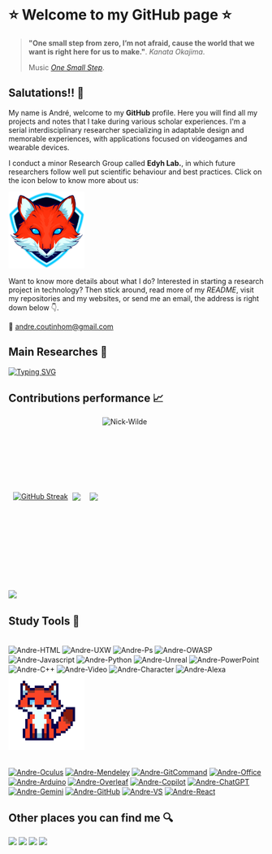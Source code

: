 # ⭐ **Welcome to my GitHub page** ⭐

> **"One small step from zero, I’m not afraid, cause the world that we want is right here for us to make."**. *Kanata Okajima*.
> 
> Music [*One Small Step*](https://open.spotify.com/intl-pt/track/0wvi4qO9vQ0HkkKrMAdoTA?si=516c4b0df5e64ba8).

## Salutations!! 👋

My name is André, welcome to my **GitHub** profile. Here you will find all my projects and notes that I take during various scholar experiences. I'm a serial interdisciplinary researcher specializing in adaptable design and memorable experiences, with applications focused on videogames and wearable devices.

I conduct a minor Research Group called **Edyh Lab.**, in which future researchers follow well put scientific behaviour and best practices. Click on the icon below to know more about us:

<a href="https://www.linkedin.com/company/edyh-lab/"><img alt="edyh-lab" height="150" width="150" src="/logomarca_Ilustrada.png"></a>

Want to know more details about what I do? Interested in starting a research project in technology? Then stick around, read more of my _README_, visit my repositories and my websites, or send me an email, the address is right down below 👇.

📧 andre.coutinhom@gmail.com

## Main Researches 📖

[![Typing SVG](https://readme-typing-svg.herokuapp.com?font=courier+new&weight=300&pause=1000&color=0071FF&random=false&width=435&lines=Modular+Wearables+👕🧩;Experimental+Research+🔭🧪;Memorable+Experiences+🤩🪄)](https://git.io/typing-svg)

## Contributions performance 📈

<div style="display: flex; justify-content: space-evenly; align-items: center;">

<a href="https://git.io/streak-stats"><img src="https://github-readme-streak-stats.herokuapp.com?user=AndreCoutinhom&theme=transparent&hide_border=true&locale=en&mode=weekly" alt="GitHub Streak" /></a>

  <a href="[https://github.com/anuraghazra/github-readme-stats](https://github.com/AndreCoutinhom)">
  <img align="center" src="https://github-readme-stats.vercel.app/api?username=AndreCoutinhom&show_icons=true&theme=transparent&border_color=025CDA&text_color=80B5E2&border_radius=0.0&count_private=true&locale=en&card_width=520" />
 
  </a>

###
  
 <a href="[Git](https://github.com/AndreCoutinhom)">
    <img align="center" src="https://github-readme-stats.vercel.app/api/top-langs/?username=AndreCoutinhom&hide_progress=false&theme=transparent&layout=compact&border_color=025CDA&text_color=80B5E2&border_radius=0.0&langs_count=8&locale=pt-br&card_width=520" />
  </a>  
  <img align="right" alt="Nick-Wilde" height="310" width="310" src="https://emoji.discadia.com/emojis/3865ebb6-3cdb-4588-9728-0b64c3b0c242.GIF">

</div>

##

<a href="https://github.com/ryo-ma/github-profile-trophy">
  <img width=1200 src="https://github-profile-trophy.vercel.app/?username=AndreCoutinhom&theme=algolia"/>
</a>

## Study Tools 🔬

  <div style="display: inline_block"><br>
<img align="center" alt="Andre-HTML" height="45" width="45" src="https://www.alura.com.br/assets/api/cursos/html5-css3-primeiros-passos.svg"> 
<img align="center" alt="Andre-UXW" height="45" width="45" src="https://www.alura.com.br/assets/api/cursos/ux-writing-escrevendo-textos-usuarios.svg">
<img align="center" alt="Andre-Ps" height="45" width="45" src="https://www.alura.com.br/assets/api/cursos/adobe-photoshop-iluminacao-hq.svg">
<img align="center" alt="Andre-OWASP" height="45" width="45" src="https://www.alura.com.br/assets/api/cursos/owasp10-a5-broken-access-control.svg">
<img align="center" alt="Andre-Javascript" height="45" width="45" src="https://www.alura.com.br/assets/api/cursos/javascript-web-paginas-dinamicas.svg">
<img align="center" alt="Andre-Python" height="45" width="45" src="https://www.alura.com.br/assets/api/cursos/python-entendendo-orientacao-objetos.svg">
<img align="center" alt="Andre-Unreal" height="45" width="45" src="https://www.alura.com.br/assets/api/cursos/unreal-vr-arquitetura-parte-1.svg">
<img align="center" alt="Andre-PowerPoint" height="45" width="45" src="https://www.alura.com.br/assets/api/cursos/comunicacao-corporativa-powerpoint.svg">
<img align="center" alt="Andre-C++" height="45" width="45" src="https://www.alura.com.br/assets/api/cursos/c-plus-plus-orientacao-objetos-heranca.svg">
<img align="center" alt="Andre-Video" height="45" width="45" src="https://www.alura.com.br/assets/api/cursos/producao-audiovisual.svg">
<img align="center" alt="Andre-Character" height="45" width="45" src="https://www.alura.com.br/assets/api/cursos/design-personagem-concept-animais-criaturas.svg">
<img align="center" alt="Andre-Alexa" height="45" width="45" src="https://www.alura.com.br/assets/api/cursos/iot-amazon-alexa.svg">

</div>  

<img alt="hamaru" height="150" width="150" src="/hamaru_pixel.gif">

<div style="display: inline_block"><br>
  
<a href="https://www.meta.com/quest/" target="_blank"><img align="center" alt="Andre-Oculus" height="75" width="75" src="https://preview.redd.it/htl7n50tlff31.png?width=450&format=png&auto=webp&s=c2381cacd0a0eca88bf041a54402a3b5397eb1f5"></a>
<a href="https://www.mendeley.com/" target="_blank"><img align="center" alt="Andre-Mendeley" height="68" width="68" src="https://cdn.iconscout.com/icon/free/png-256/free-mendeley-3628916-3030056.png"></a>
<a href="https://git-scm.com" target="_blank"><img align="center" alt="Andre-GitCommand" height="53" width="53" src="https://git-scm.com/images/logos/downloads/Git-Icon-1788C.png"></a>
<a href="https://www.microsoft.com/pt-br/microsoft-365/microsoft-office" target="_blank"><img align="center" alt="Andre-Office" height="53" width="63" src="https://cdn.worldvectorlogo.com/logos/office-2.svg"></a>
<a href="https://www.arduino.cc" target="_blank"><img align="center" alt="Andre-Arduino" height="53" width="103" src="https://support.arduino.cc/hc/article_attachments/12416033021852"></a>
<a href="https://www.overleaf.com" target="_blank"><img align="center" alt="Andre-Overleaf" height="65" width="62" src="https://images.ctfassets.net/nrgyaltdicpt/2fJT673XY7Jyx0hnloYH5u/e8ab3a07b40ed4b9c18756d7741ef4dc/overleaf-o-logo-primary.png"></a>
<a href="https://www.microsoft.com/microsoft-copilot" target="_blank"><img align="center" alt="Andre-Copilot" height="56" width="56" src="https://teaching.cambriancollege.ca/wp-content/uploads/2024/02/Microsoft_365_Copilot_Icon.svg_-300x300.png"></a>
<a href="https://chat.openai.com" target="_blank"><img align="center" alt="Andre-ChatGPT" height="63" width="63" src="https://i0.wp.com/aitoolsarena.com/wp-content/uploads/2023/03/gpt-4-logo-small.png?fit=320%2C320&ssl=1"></a>
<a href="https://gemini.google.com/app" target="_blank"><img align="center" alt="Andre-Gemini" height="53" width="53" src="https://uxwing.com/wp-content/themes/uxwing/download/brands-and-social-media/google-gemini-icon.png"></a>
<a href="https://github.com" target="_blank"><img align="center" alt="Andre-GitHub" height="53" width="53" src="https://cdn.icon-icons.com/icons2/836/PNG/512/Github_icon-icons.com_66788.png"></a>
<a href="https://code.visualstudio.com" target="_blank"><img align="center" alt="Andre-VS" height="53" width="53" src="https://code.visualstudio.com/assets/apple-touch-icon.png"></a>
<a href="https://react.dev" target="_blank"><img align="center" alt="Andre-React" height="53" width="63" src="https://upload.wikimedia.org/wikipedia/commons/thumb/a/a7/React-icon.svg/2300px-React-icon.svg.png"></a>

</div>  

## Other places you can find me 🔍

  <div> 
  <a href="https://pin.it/55pR1xx" target="_blank"><img src="https://img.shields.io/badge/Pinterest-%23E60023.svg?&style=for-the-badge&logo=Pinterest&logoColor=white" target="_blank"></a>
  <a href="https://www.youtube.com/@andrecoutinho8096" target="_blank"><img src="https://img.shields.io/badge/YouTube-FF0000?style=for-the-badge&logo=youtube&logoColor=white" target="_blank"></a>
  <a href="https://www.linkedin.com/in/andr%C3%A9-coutinho-0a0539163/" target="_blank"><img src="https://img.shields.io/badge/LinkedIn-0077B5?style=for-the-badge&logo=linkedin&logoColor=white" target="_blank"></a>
  <a href="https://steamcommunity.com/profiles/76561199185421332" target="_blank"><img src="https://img.shields.io/badge/Steam-000000?style=for-the-badge&logo=steam&logoColor=white" target="_blank"></a>


  </div>

